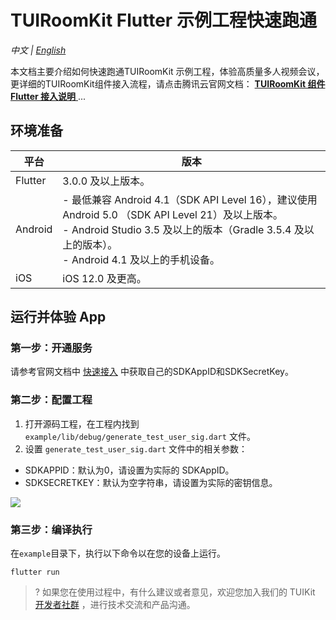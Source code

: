 # TUIRoomKit Flutter 示例工程快速跑通

_中文 | [English](README.md)_

本文档主要介绍如何快速跑通TUIRoomKit 示例工程，体验高质量多人视频会议，更详细的TUIRoomKit组件接入流程，请点击腾讯云官网文档： [**TUIRoomKit 组件 Flutter 接入说明** ](https://cloud.tencent.com/document/product/1690/94555)...


## 环境准备

| 平台| 版本|
| -------------------- | ------ |
| Flutter|3.0.0 及以上版本。|
|Android|- 最低兼容 Android 4.1（SDK API Level 16），建议使用 Android 5.0 （SDK API Level 21）及以上版本。<br>- Android Studio 3.5 及以上的版本（Gradle 3.5.4 及以上的版本）。<br>- Android 4.1 及以上的手机设备。|
|iOS|iOS 12.0 及更高。|



## 运行并体验 App

### 第一步：开通服务
请参考官网文档中 [快速接入](https://cloud.tencent.com/document/product/1690/94555) 中获取自己的SDKAppID和SDKSecretKey。

### 第二步：配置工程

1. 打开源码工程，在工程内找到 `example/lib/debug/generate_test_user_sig.dart` 文件。
2. 设置 `generate_test_user_sig.dart` 文件中的相关参数：
<ul style="margin:0"><li/>SDKAPPID：默认为0，请设置为实际的 SDKAppID。
<li/>SDKSECRETKEY：默认为空字符串，请设置为实际的密钥信息。</ul>

![](../../Preview/test-user-sig-flutter.png)

### 第三步：编译执行

在`example`目录下，执行以下命令以在您的设备上运行。
```
flutter run
```

>? 如果您在使用过程中，有什么建议或者意见，欢迎您加入我们的 TUIKit [开发者社群](https://zhiliao.qq.com/s/cWSPGIIM62CC/cFUPGIIM62CF) ，进行技术交流和产品沟通。